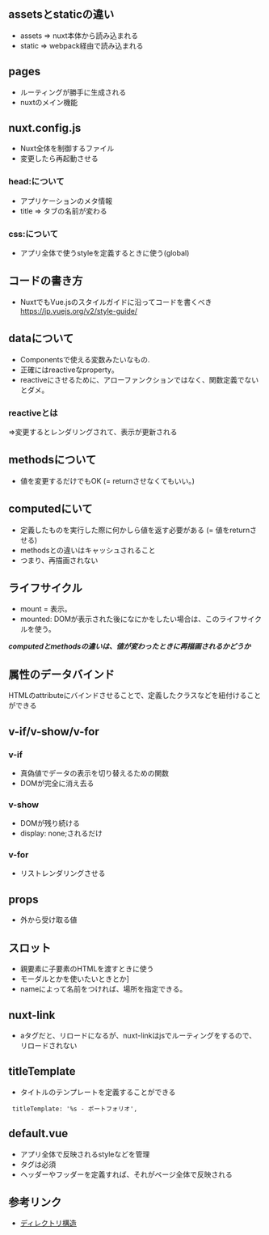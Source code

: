 ## assetsとstaticの違い

- assets => nuxt本体から読み込まれる
- static => webpack経由で読み込まれる

## pages

- ルーティングが勝手に生成される
- nuxtのメイン機能

## nuxt.config.js

- Nuxt全体を制御するファイル
- 変更したら再起動させる

### head:について
- アプリケーションのメタ情報
- title => タブの名前が変わる

### css:について

- アプリ全体で使うstyleを定義するときに使う(global) 

## コードの書き方
- NuxtでもVue.jsのスタイルガイドに沿ってコードを書くべき
https://jp.vuejs.org/v2/style-guide/

## dataについて
- Componentsで使える変数みたいなもの.
- 正確にはreactiveなproperty。
- reactiveにさせるために、アローファンクションではなく、関数定義でないとダメ。
### reactiveとは
=>変更するとレンダリングされて、表示が更新される

## methodsについて
- 値を変更するだけでもOK
(= returnさせなくてもいい。)

## computedにいて
- 定義したものを実行した際に何かしら値を返す必要がある
(= 値をreturnさせる)
- methodsとの違いはキャッシュされること
- つまり、再描画されない

## ライフサイクル
- mount = 表示。
- mounted: DOMが表示された後になにかをしたい場合は、このライフサイクルを使う。

***computedとmethodsの違いは、値が変わったときに再描画されるかどうか***
## 属性のデータバインド
HTMLのattributeにバインドさせることで、定義したクラスなどを紐付けることができる

## v-if/v-show/v-for
### v-if
- 真偽値でデータの表示を切り替えるための関数
- DOMが完全に消え去る

### v-show 
- DOMが残り続ける
- display: none;されるだけ

### v-for
- リストレンダリングさせる

## props

- 外から受け取る値

## スロット
- 親要素に子要素のHTMLを渡すときに使う
- モーダルとかを使いたいときとか]
- nameによって名前をつければ、場所を指定できる。

## nuxt-link
- aタグだと、リロードになるが、nuxt-linkはjsでルーティングをするので、リロードされない

## titleTemplate
- タイトルのテンプレートを定義することができる

` titleTemplate: '%s - ポートフォリオ',`

## default.vue
- アプリ全体で反映されるstyleなどを管理
- <nuxt/>タグは必須
- ヘッダーやフッダーを定義すれば、それがページ全体で反映される

## 参考リンク

- [ディレクトリ構造](https://ja.nuxtjs.org/guide/directory-structure/)
